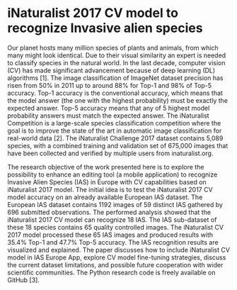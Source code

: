 # iNaturalist 2017 CV model to recognize Invasive alien species

Our planet hosts many million species of plants and animals, from which many might look identical. Due to their visual similarity an expert is needed to classify species in the natural world. In the last decade, computer vision (CV) has made significant advancement because of deep learning (DL) algorithms [1]. The image classification of ImageNet dataset precision has risen from 50% in 2011 up to around 88% for Top-1 and 98% of Top-5 accuracy. Top-1 accuracy is the conventional accuracy, which means that the model answer (the one with the highest probability) must be exactly the expected answer. Top-5 accuracy means that any of 5 highest model probability answers must match the expected answer. The iNaturalist Competition is a large-scale species classification competition where the goal is to improve the state of the art in automatic image classification for real-world data [2]. The iNaturalist Challenge 2017 dataset contains 5,089 species, with a combined training and validation set of 675,000 images that have been collected and verified by multiple users from inaturalist.org.

The research objective of the work presented here is to explore the possibility to enhance an editing tool (a mobile application) to recognize Invasive Alien Species (IAS) in Europe with CV capabilities based on iNaturalist 2017 model. The initial idea is to test the iNaturalist 2017 CV model accuracy on an already available European IAS dataset. The European IAS dataset contains 1192 images of 59 distinct IAS gathered by 696 submitted observations. The performed analysis showed that the iNaturalist 2017 CV model can recognize 18 IAS. The IAS sub-dataset of these 18 species contains 65 quality controlled images. The iNaturalist CV 2017 model processed these 65 IAS images and produced results with 35.4% Top-1 and 47.7% Top-5 accuracy. The IAS recognition results are visualized and explained. The paper discusses how to include iNaturalist CV model in IAS Europe App, explore CV model fine-tuning strategies, discuss the current dataset limitations, and possible future cooperation with wider scientific communities. The Python research code is freely available on GitHub [3].

